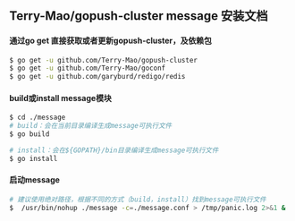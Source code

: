 ## Terry-Mao/gopush-cluster message 安装文档
#### 通过go get 直接获取或者更新gopush-cluster，及依赖包
```sh
$ go get -u github.com/Terry-Mao/gopush-cluster
$ go get -u github.com/Terry-Mao/goconf
$ go get -u github.com/garyburd/redigo/redis
```

#### build或install message模块
```sh
$ cd ./message
# build：会在当前目录编译生成message可执行文件
$ go build

# install：会在${GOPATH}/bin目录编译生成message可执行文件
$ go install
```

#### 启动message
```sh
# 建议使用绝对路径，根据不同的方式（build，install）找到message可执行文件
$  /usr/bin/nohup ./message -c=./message.conf > /tmp/panic.log 2>&1 &
```

